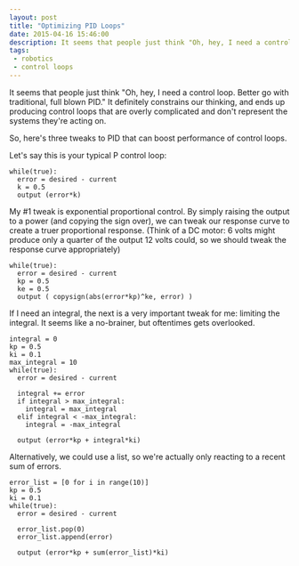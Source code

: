 ```yaml
---
layout: post
title: "Optimizing PID Loops"
date: 2015-04-16 15:46:00
description: It seems that people just think "Oh, hey, I need a control loop. Better go with traditional, full blown PID." It definitely constrains our thinking, and ends up producing control loops that are overly complicated and don't represent the systems they're acting on. So, here's three tweaks to PID that can boost performance of control loops.
tags:
 - robotics
 - control loops
---
```


It seems that people just think "Oh, hey, I need a control loop. Better go with traditional, full blown PID." It definitely constrains our thinking, and ends up producing control loops that are overly complicated and don't represent the systems they're acting on.

So, here's three tweaks to PID that can boost performance of control loops.

Let's say this is your typical P control loop:
 
    while(true):
      error = desired - current
      k = 0.5
      output (error*k)


My #1 tweak is exponential proportional control. By simply raising the output to a power (and copying the sign over), we can tweak our response curve to create a truer proportional response. (Think of a DC motor: 6 volts might produce only a quarter of the output 12 volts could, so we should tweak the response curve appropriately)

    while(true):
      error = desired - current
      kp = 0.5
      ke = 0.5
      output ( copysign(abs(error*kp)^ke, error) )

If I need an integral, the next is a very important tweak for me: limiting the integral. It seems like a no-brainer, but oftentimes gets overlooked.

    integral = 0
    kp = 0.5
    ki = 0.1
    max_integral = 10
    while(true):
      error = desired - current
      
      integral += error
      if integral > max_integral:
        integral = max_integral
      elif integral < -max_integral:
        integral = -max_integral

      output (error*kp + integral*ki)

Alternatively, we could use a list, so we're actually only reacting to a recent sum of errors.

    error_list = [0 for i in range(10)]
    kp = 0.5
    ki = 0.1
    while(true):
      error = desired - current
      
      error_list.pop(0)
      error_list.append(error)

      output (error*kp + sum(error_list)*ki)